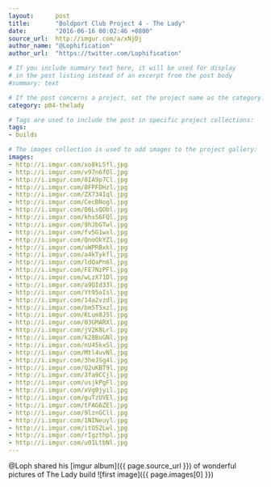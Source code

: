 ```yaml
---
layout:      post
title:       "Boldport Club Project 4 - The Lady"
date:        "2016-06-16 00:02:46 +0800"
source_url:  http://imgur.com/a/xNjDj
author_name: "@Lophification"
author_url:  "https://twitter.com/Lophification"

# If you include summary text here, it will be used for display
# in the post listing instead of an excerpt from the post body
#summary: text

# If the post concerns a project, set the project name as the category:
category: p04-thelady

# Tags are used to include the post in specific project collections:
tags:
- builds

# The images collection is used to add images to the project gallery:
images:
- http://i.imgur.com/xo8kLSfl.jpg
- http://i.imgur.com/v97n6fOl.jpg
- http://i.imgur.com/8IA9p7Cl.jpg
- http://i.imgur.com/0FPFDHzl.jpg
- http://i.imgur.com/ZX734Iql.jpg
- http://i.imgur.com/CecBNogl.jpg
- http://i.imgur.com/06LsQObl.jpg
- http://i.imgur.com/khsS6FQl.jpg
- http://i.imgur.com/9hJbGTwl.jpg
- http://i.imgur.com/fv5G1wxl.jpg
- http://i.imgur.com/QnoOkYZl.jpg
- http://i.imgur.com/uWPRBxkl.jpg
- http://i.imgur.com/a4kTykfl.jpg
- http://i.imgur.com/ldQaPn6l.jpg
- http://i.imgur.com/FE7NzPFl.jpg
- http://i.imgur.com/wLzX71Dl.jpg
- http://i.imgur.com/a9QId33l.jpg
- http://i.imgur.com/Yt95oIsl.jpg
- http://i.imgur.com/14a2vzdl.jpg
- http://i.imgur.com/bm5T5xzl.jpg
- http://i.imgur.com/KLum8J5l.jpg
- http://i.imgur.com/03GMARXl.jpg
- http://i.imgur.com/jV2K8Lrl.jpg
- http://i.imgur.com/k28BuGNl.jpg
- http://i.imgur.com/nU45kxSl.jpg
- http://i.imgur.com/Mtl4uvNl.jpg
- http://i.imgur.com/3heJSg4l.jpg
- http://i.imgur.com/Q2uKBT9l.jpg
- http://i.imgur.com/3fa9CCjl.jpg
- http://i.imgur.com/usjkPgFl.jpg
- http://i.imgur.com/xVg0jyil.jpg
- http://i.imgur.com/guTzUVEl.jpg
- http://i.imgur.com/tFAG6ZEl.jpg
- http://i.imgur.com/9lznGCll.jpg
- http://i.imgur.com/1NINeuyl.jpg
- http://i.imgur.com/itO52Lwl.jpg
- http://i.imgur.com/rIgzthpl.jpg
- http://i.imgur.com/u01LtbNl.jpg
---
```


@Loph shared his [imgur album]({{ page.source_url }}) of wonderful pictures of The Lady build
![first image]({{ page.images[0] }})
